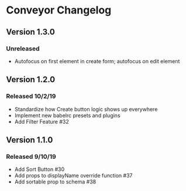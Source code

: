 # Conveyor Changelog

## Version 1.3.0

### Unreleased

-   Autofocus on first element in create form; autofocus on edit element

## Version 1.2.0

### Released 10/2/19
-   Standardize how Create button logic shows up everywhere
-   Implement new babelrc presets and plugins
-   Add Filter Feature #32


## Version 1.1.0

### Released 9/10/19
-   Add Sort Button #30
-   Add props to displayName override function #37
-   Add sortable prop to schema #38
